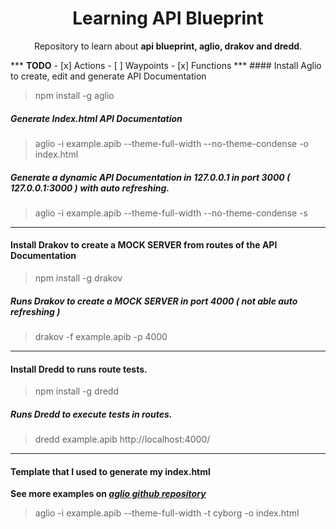 <h1 align="center">Learning API Blueprint</h1>
<p align="center">Repository to learn about <b>api blueprint, aglio, drakov and dredd</b>.</p>
***
<b>TODO</b>
- [x] Actions
- [ ] Waypoints
- [x] Functions
***
#### Install Aglio to create, edit and generate API Documentation

> npm install -g aglio

##### Generate Index.html API Documentation

> aglio -i example.apib --theme-full-width --no-theme-condense -o index.html

##### Generate a dynamic API Documentation in 127.0.0.1 in port 3000 ( 127.0.0.1:3000 ) with auto refreshing.

> aglio -i example.apib --theme-full-width --no-theme-condense -s

***

#### Install Drakov to create a MOCK SERVER from routes of the API Documentation

> npm install -g drakov

##### Runs Drakov to create a MOCK SERVER in port 4000 ( not able auto refreshing )

> drakov -f example.apib -p 4000

***

#### Install Dredd to runs route tests.

> npm install -g dredd

##### Runs Dredd to execute tests in routes.

> dredd example.apib http://localhost:4000/

***

#### Template that I used to generate my index.html

<b><p>See more examples on <i><a href="https://github.com/danielgtaylor/aglio">aglio github repository</a></i></p></b>

> aglio -i example.apib --theme-full-width -t cyborg -o index.html